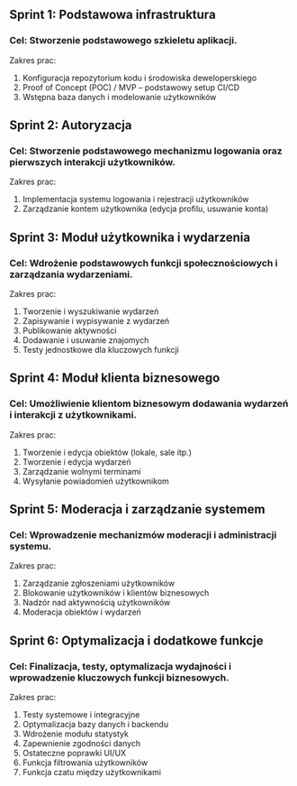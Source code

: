 ## Sprint 1: Podstawowa infrastruktura
### Cel: Stworzenie podstawowego szkieletu aplikacji.  

Zakres prac:  
1. Konfiguracja repozytorium kodu i środowiska deweloperskiego  
2. Proof of Concept (POC) / MVP – podstawowy setup CI/CD  
3. Wstępna baza danych i modelowanie użytkowników

## Sprint 2: Autoryzacja  
### Cel: Stworzenie podstawowego mechanizmu logowania oraz pierwszych interakcji użytkowników.  

Zakres prac:  
1. Implementacja systemu logowania i rejestracji użytkowników  
2. Zarządzanie kontem użytkownika (edycja profilu, usuwanie konta)  

## Sprint 3: Moduł użytkownika i wydarzenia  
### Cel: Wdrożenie podstawowych funkcji społecznościowych i zarządzania wydarzeniami.  

Zakres prac:  
1. Tworzenie i wyszukiwanie wydarzeń  
2. Zapisywanie i wypisywanie z wydarzeń  
3. Publikowanie aktywności  
4. Dodawanie i usuwanie znajomych  
5. Testy jednostkowe dla kluczowych funkcji  

## Sprint 4: Moduł klienta biznesowego  
### Cel: Umożliwienie klientom biznesowym dodawania wydarzeń i interakcji z użytkownikami.  

Zakres prac:  
1. Tworzenie i edycja obiektów (lokale, sale itp.)  
2. Tworzenie i edycja wydarzeń  
3. Zarządzanie wolnymi terminami  
4. Wysyłanie powiadomień użytkownikom  

## Sprint 5: Moderacja i zarządzanie systemem  
### Cel: Wprowadzenie mechanizmów moderacji i administracji systemu.  

Zakres prac:  
1. Zarządzanie zgłoszeniami użytkowników  
2. Blokowanie użytkowników i klientów biznesowych  
3. Nadzór nad aktywnością użytkowników  
4. Moderacja obiektów i wydarzeń  

## Sprint 6: Optymalizacja i dodatkowe funkcje  
### Cel: Finalizacja, testy, optymalizacja wydajności i wprowadzenie kluczowych funkcji biznesowych.  

Zakres prac:  
1. Testy systemowe i integracyjne  
2. Optymalizacja bazy danych i backendu  
3. Wdrożenie modułu statystyk  
4. Zapewnienie zgodności danych  
5. Ostateczne poprawki UI/UX
6. Funkcja filtrowania użytkowników
7. Funkcja czatu między użytkownikami  
